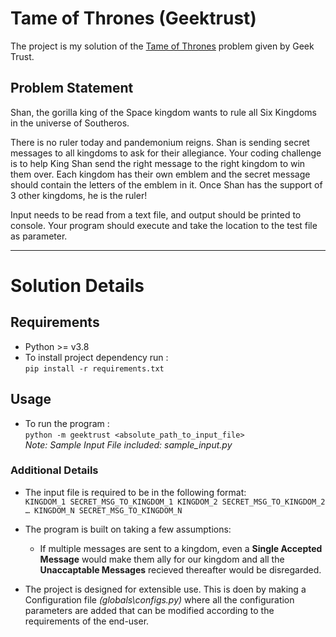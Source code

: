 # Tame of Thrones (Geektrust)

The project is my solution of the [Tame of Thrones](https://www.geektrust.in/coding-problem/backend/tame-of-thrones) problem given by Geek Trust.

## Problem Statement

Shan, the gorilla king of the Space kingdom wants to rule all Six Kingdoms in the universe of Southeros.

There is no ruler today and pandemonium reigns. Shan is sending secret messages to all kingdoms to ask for their allegiance. Your coding challenge is to help King Shan send the right message to the right kingdom to win them over. Each kingdom has their own emblem and the secret message should contain the letters of the emblem in it. Once Shan has the support of 3 other kingdoms, he is the ruler!

Input needs to be read from a text file, and output should be printed to console. Your program should execute and take the location to the test file as parameter.

---

# Solution Details

## Requirements

- Python >= v3.8
- To install project dependency run :  
  `pip install -r requirements.txt`

## Usage

- To run the program :  
  `python -m geektrust <absolute_path_to_input_file>`  
  _Note: Sample Input File included: sample_input.py_

### Additional Details

- The input file is required to be in the following format:  
  `KINGDOM_1 SECRET_MSG_TO_KINGDOM_1 KINGDOM_2 SECRET_MSG_TO_KINGDOM_2 … KINGDOM_N SECRET_MSG_TO_KINGDOM_N`

- The program is built on taking a few assumptions:
  - If multiple messages are sent to a kingdom, even a **Single Accepted Message** would make them ally for our kingdom and all the **Unaccaptable Messages** recieved thereafter would be disregarded.
- The project is designed for extensible use. This is doen by making a Configuration file _(globals\configs.py)_ where all the configuration parameters are added that can be modified according to the requirements of the end-user.
